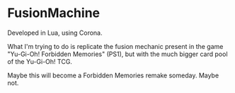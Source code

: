 # FusionMachine

Developed in Lua, using Corona.

What I'm trying to do is replicate the fusion mechanic present in the game "Yu-Gi-Oh! Forbidden Memories" (PS1), but with the much bigger card pool of the Yu-Gi-Oh! TCG.

Maybe this will become a Forbidden Memories remake someday. Maybe not.
